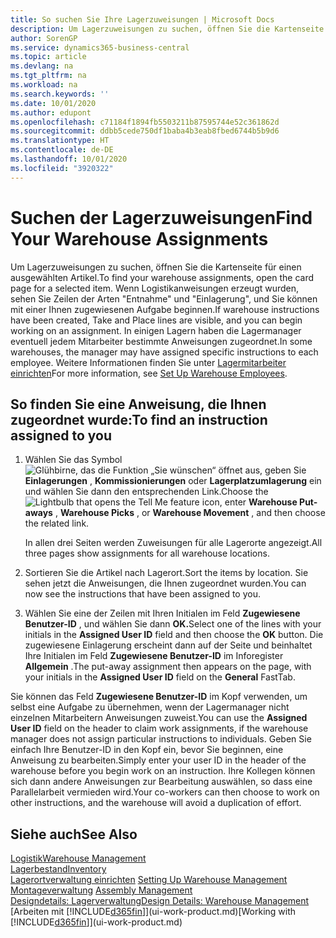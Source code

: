 ```yaml
---
title: So suchen Sie Ihre Lagerzuweisungen | Microsoft Docs
description: Um Lagerzuweisungen zu suchen, öffnen Sie die Kartenseite für einen ausgewählten Artikel. Wenn Logistikanweisungen erzeugt wurden, sehen Sie Zeilen der Arten "Entnahme" und "Einlagerung", und Sie können mit einer Ihnen zugewiesenen Aufgabe beginnen. In einigen Lagern haben die Lagermanager eventuell jedem Mitarbeiter bestimmte Anweisungen zugeordnet.
author: SorenGP
ms.service: dynamics365-business-central
ms.topic: article
ms.devlang: na
ms.tgt_pltfrm: na
ms.workload: na
ms.search.keywords: ''
ms.date: 10/01/2020
ms.author: edupont
ms.openlocfilehash: c71184f1894fb5503211b87595744e52c361862d
ms.sourcegitcommit: ddbb5cede750df1baba4b3eab8fbed6744b5b9d6
ms.translationtype: HT
ms.contentlocale: de-DE
ms.lasthandoff: 10/01/2020
ms.locfileid: "3920322"
---
```

# <a name="find-your-warehouse-assignments"></a><span data-ttu-id="39d4e-105">Suchen der Lagerzuweisungen</span><span class="sxs-lookup"><span data-stu-id="39d4e-105">Find Your Warehouse Assignments</span></span>
<span data-ttu-id="39d4e-106">Um Lagerzuweisungen zu suchen, öffnen Sie die Kartenseite für einen ausgewählten Artikel.</span><span class="sxs-lookup"><span data-stu-id="39d4e-106">To find your warehouse assignments, open the card page for a selected item.</span></span> <span data-ttu-id="39d4e-107">Wenn Logistikanweisungen erzeugt wurden, sehen Sie Zeilen der Arten "Entnahme" und "Einlagerung", und Sie können mit einer Ihnen zugewiesenen Aufgabe beginnen.</span><span class="sxs-lookup"><span data-stu-id="39d4e-107">If warehouse instructions have been created, Take and Place lines are visible, and you can begin working on an assignment.</span></span> <span data-ttu-id="39d4e-108">In einigen Lagern haben die Lagermanager eventuell jedem Mitarbeiter bestimmte Anweisungen zugeordnet.</span><span class="sxs-lookup"><span data-stu-id="39d4e-108">In some warehouses, the manager may have assigned specific instructions to each employee.</span></span> <span data-ttu-id="39d4e-109">Weitere Informationen finden Sie unter [Lagermitarbeiter einrichten](warehouse-how-to-set-up-warehouse-employees.md)</span><span class="sxs-lookup"><span data-stu-id="39d4e-109">For more information, see [Set Up Warehouse Employees](warehouse-how-to-set-up-warehouse-employees.md).</span></span>

## <a name="to-find-an-instruction-assigned-to-you"></a><span data-ttu-id="39d4e-110">So finden Sie eine Anweisung, die Ihnen zugeordnet wurde:</span><span class="sxs-lookup"><span data-stu-id="39d4e-110">To find an instruction assigned to you</span></span>  
1.  <span data-ttu-id="39d4e-111">Wählen Sie das Symbol ![Glühbirne, das die Funktion „Sie wünschen“ öffnet](media/ui-search/search_small.png "Was möchten Sie tun?") aus, geben Sie **Einlagerungen** , **Kommissionierungen** oder **Lagerplatzumlagerung** ein und wählen Sie dann den entsprechenden Link.</span><span class="sxs-lookup"><span data-stu-id="39d4e-111">Choose the ![Lightbulb that opens the Tell Me feature](media/ui-search/search_small.png "Tell me what you want to do") icon, enter **Warehouse Put-aways** , **Warehouse Picks** , or **Warehouse Movement** , and then choose the related link.</span></span>

    <span data-ttu-id="39d4e-112">In allen drei Seiten werden Zuweisungen für alle Lagerorte angezeigt.</span><span class="sxs-lookup"><span data-stu-id="39d4e-112">All three pages show assignments for all warehouse locations.</span></span>  

2. <span data-ttu-id="39d4e-113">Sortieren Sie die Artikel nach Lagerort.</span><span class="sxs-lookup"><span data-stu-id="39d4e-113">Sort the items by location.</span></span> <span data-ttu-id="39d4e-114">Sie sehen jetzt die Anweisungen, die Ihnen zugeordnet wurden.</span><span class="sxs-lookup"><span data-stu-id="39d4e-114">You can now see the instructions that have been assigned to you.</span></span>  
3. <span data-ttu-id="39d4e-115">Wählen Sie eine der Zeilen mit Ihren Initialen im Feld **Zugewiesene Benutzer-ID** , und wählen Sie dann **OK.**</span><span class="sxs-lookup"><span data-stu-id="39d4e-115">Select one of the lines with your initials in the **Assigned User ID** field and then choose the **OK** button.</span></span> <span data-ttu-id="39d4e-116">Die zugewiesene Einlagerung erscheint dann auf der Seite und beinhaltet Ihre Initialen im Feld **Zugewiesene Benutzer-ID** im Inforegister **Allgemein** .</span><span class="sxs-lookup"><span data-stu-id="39d4e-116">The put-away assignment then appears on the page, with your initials in the **Assigned User ID** field on the **General** FastTab.</span></span>  

<span data-ttu-id="39d4e-117">Sie können das Feld **Zugewiesene Benutzer-ID** im Kopf verwenden, um selbst eine Aufgabe zu übernehmen, wenn der Lagermanager nicht einzelnen Mitarbeitern Anweisungen zuweist.</span><span class="sxs-lookup"><span data-stu-id="39d4e-117">You can use the **Assigned User ID** field on the header to claim work assignments, if the warehouse manager does not assign particular instructions to individuals.</span></span> <span data-ttu-id="39d4e-118">Geben Sie einfach Ihre Benutzer-ID in den Kopf ein, bevor Sie beginnen, eine Anweisung zu bearbeiten.</span><span class="sxs-lookup"><span data-stu-id="39d4e-118">Simply enter your user ID in the header of the warehouse before you begin work on an instruction.</span></span> <span data-ttu-id="39d4e-119">Ihre Kollegen können sich dann andere Anweisungen zur Bearbeitung auswählen, so dass eine Parallelarbeit vermieden wird.</span><span class="sxs-lookup"><span data-stu-id="39d4e-119">Your co-workers can then choose to work on other instructions, and the warehouse will avoid a duplication of effort.</span></span>  

## <a name="see-also"></a><span data-ttu-id="39d4e-120">Siehe auch</span><span class="sxs-lookup"><span data-stu-id="39d4e-120">See Also</span></span>  
[<span data-ttu-id="39d4e-121">Logistik</span><span class="sxs-lookup"><span data-stu-id="39d4e-121">Warehouse Management</span></span>](warehouse-manage-warehouse.md)  
[<span data-ttu-id="39d4e-122">Lagerbestand</span><span class="sxs-lookup"><span data-stu-id="39d4e-122">Inventory</span></span>](inventory-manage-inventory.md)  
<span data-ttu-id="39d4e-123">[Lagerortverwaltung einrichten](warehouse-setup-warehouse.md)   </span><span class="sxs-lookup"><span data-stu-id="39d4e-123">[Setting Up Warehouse Management](warehouse-setup-warehouse.md)   </span></span>  
<span data-ttu-id="39d4e-124">[Montageverwaltung](assembly-assemble-items.md)  </span><span class="sxs-lookup"><span data-stu-id="39d4e-124">[Assembly Management](assembly-assemble-items.md)  </span></span>  
[<span data-ttu-id="39d4e-125">Designdetails: Lagerverwaltung</span><span class="sxs-lookup"><span data-stu-id="39d4e-125">Design Details: Warehouse Management</span></span>](design-details-warehouse-management.md)  
<span data-ttu-id="39d4e-126">[Arbeiten mit [!INCLUDE[d365fin](includes/d365fin_md.md)]](ui-work-product.md)</span><span class="sxs-lookup"><span data-stu-id="39d4e-126">[Working with [!INCLUDE[d365fin](includes/d365fin_md.md)]](ui-work-product.md)</span></span> 
